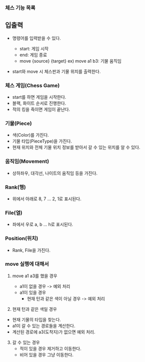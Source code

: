 ### 체스 기능 목록

## 입출력

- 명령어를 입력받을 수 있다.
  - start: 게임 시작
  - end: 게임 종료
  - move {source} {target} ex) move a1 b3: 기물 움직임

- start와 move 시 체스판과 기물 위치를 출력한다.

### 체스 게임(Chess Game)
- start를 하면 게임을 시작한다.
- 블랙, 화이트 순서로 진행한다.
- 적의 킹을 죽이면 게임이 끝난다.

### 기물(Piece)
- 색(Color)를 가진다.
- 기물 타입(PieceType)을 가진다.
- 현재 위치와 전체 기물 위치 정보를 받아서 갈 수 있는 위치를 알 수 있다.

### 움직임(Movement)
- 상하좌우, 대각선, 나이트의 움직임 등을 가진다.

### Rank(행)
- 위에서 아래로 8, 7 ... 2, 1로 표시된다.

### File(열)
- 좌에서 우로 a, b ... h로 표시된다.

### Position(위치)
- Rank, File을 가진다.

### move 실행에 대해서
1. move a1 a3를 했을 경우
   - a1이 없을 경우 -> 예외 처리
   - a1이 있을 경우
     - 현재 턴과 같은 색이 아닐 경우 -> 예외 처리

2. 현재 턴과 같은 색일 경우 
  - 현재 기물의 타입을 찾는다. 
  - a1이 갈 수 있는 경로들을 계산한다.
  - 계산된 경로에 a3(도착지)가 없으면 예외 처리.

3. 갈 수 있는 경우
   - 적이 있을 경우 제거하고 이동한다.
   - 비어 있을 경우 그냥 이동한다.
